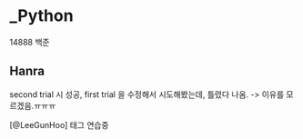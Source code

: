 # _Python

14888 백준

## Hanra
second trial 시 성공,
first trial 을 수정해서 시도해봤는데, 틀렸다 나옴. -> 이유를 모르겠음.ㅠㅠㅠ

[@LeeGunHoo] 태그 연습중
